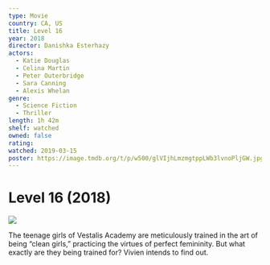 ```yaml
---
type: Movie
country: CA, US
title: Level 16
year: 2018
director: Danishka Esterhazy
actors:
  - Katie Douglas
  - Celina Martin
  - Peter Outerbridge
  - Sara Canning
  - Alexis Whelan
genre:
  - Science Fiction
  - Thriller
length: 1h 42m
shelf: watched
owned: false
rating:
watched: 2019-03-15
poster: https://image.tmdb.org/t/p/w500/glVIjhLmzmgtppLWb3lvnoPljGW.jpg
---
```


# Level 16 (2018)

![](https://image.tmdb.org/t/p/w500/glVIjhLmzmgtppLWb3lvnoPljGW.jpg)

The teenage girls of Vestalis Academy are meticulously trained in the art of being “clean girls,” practicing the virtues of perfect femininity. But what exactly are they being trained for? Vivien intends to find out.